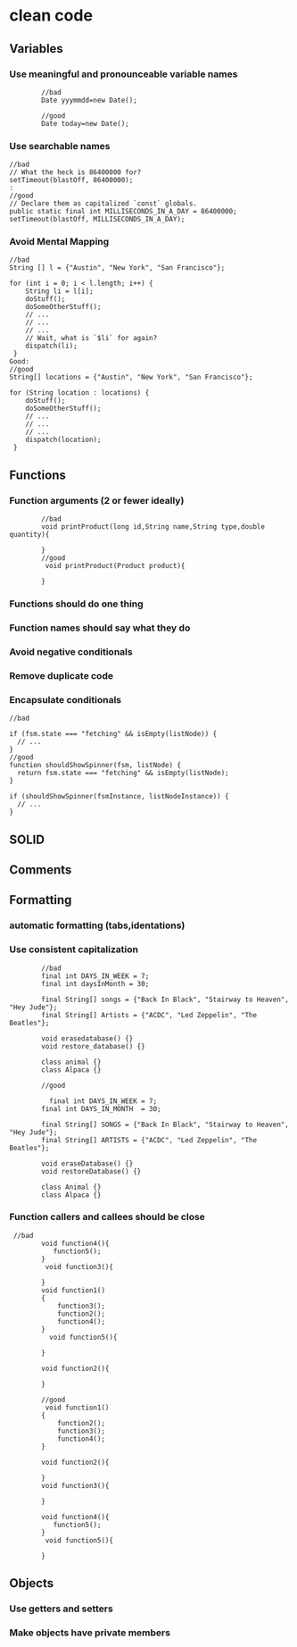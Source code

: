 # clean code
## Variables
### Use meaningful and pronounceable variable names

            //bad
            Date yyymmdd=new Date();
            
            //good
            Date today=new Date();
### Use searchable names

    //bad
    // What the heck is 86400000 for?
    setTimeout(blastOff, 86400000);
    :
    //good
    // Declare them as capitalized `const` globals.
    public static final int MILLISECONDS_IN_A_DAY = 86400000;
    setTimeout(blastOff, MILLISECONDS_IN_A_DAY);

### Avoid Mental Mapping

    //bad
    String [] l = {"Austin", "New York", "San Francisco"};
    
    for (int i = 0; i < l.length; i++) {
        String li = l[i];
        doStuff();
        doSomeOtherStuff();
        // ...
        // ...
        // ...
        // Wait, what is `$li` for again?
        dispatch(li);
     }
    Good:
    //good
    String[] locations = {"Austin", "New York", "San Francisco"};
    
    for (String location : locations) {
        doStuff();
        doSomeOtherStuff();
        // ...
        // ...
        // ...
        dispatch(location);
     }
## **Functions**

### Function arguments (2 or fewer ideally)

            //bad
            void printProduct(long id,String name,String type,double quantity){
            
            }
            //good
             void printProduct(Product product){
            
            }
### Functions should do one thing
### Function names should say what they do
### Avoid negative conditionals
### Remove duplicate code
### Encapsulate conditionals

    //bad
    
    if (fsm.state === "fetching" && isEmpty(listNode)) {
      // ...
    }
    //good
    function shouldShowSpinner(fsm, listNode) {
      return fsm.state === "fetching" && isEmpty(listNode);
    }
    
    if (shouldShowSpinner(fsmInstance, listNodeInstance)) {
      // ...
    }

## **SOLID**
## **Comments**
## **Formatting**
### automatic formatting (tabs,identations)
### Use consistent capitalization

            //bad
            final int DAYS_IN_WEEK = 7;
            final int daysInMonth = 30;
    
            final String[] songs = {"Back In Black", "Stairway to Heaven", "Hey Jude"};
            final String[] Artists = {"ACDC", "Led Zeppelin", "The Beatles"};
    
            void erasedatabase() {}
            void restore_database() {}
    
            class animal {}
            class Alpaca {}
           
            //good
            
              final int DAYS_IN_WEEK = 7;
            final int DAYS_IN_MONTH  = 30;
    
            final String[] SONGS = {"Back In Black", "Stairway to Heaven", "Hey Jude"};
            final String[] ARTISTS = {"ACDC", "Led Zeppelin", "The Beatles"};
    
            void eraseDatabase() {}
            void restoreDatabase() {}
    
            class Animal {}
            class Alpaca {}
### Function callers and callees should be close

     //bad
            void function4(){
               function5();
            }       
             void function3(){
            
            }   
            void function1()
            {
                function3();
                function2();
                function4();
            }
              void function5(){
            
            }
            
            void function2(){
            
            }
            
            //good
             void function1()
            {
                function2();
                function3();
                function4();
            }
            
            void function2(){
            
            }
            void function3(){
            
            }   
            
            void function4(){
               function5();
            }   
             void function5(){
            
            }

## **Objects**
### Use getters and setters
### Make objects have private members
